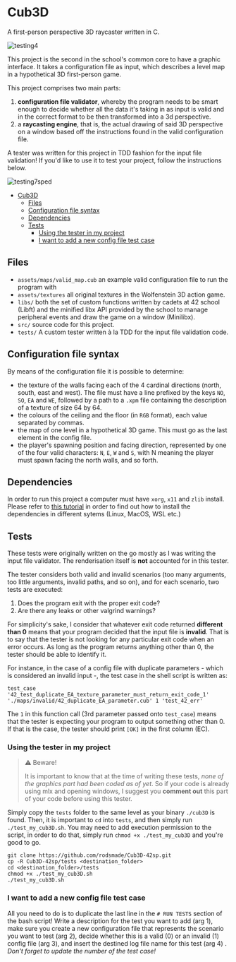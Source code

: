 # Cub3D
A first-person perspective 3D raycaster written in C.

![testing4](https://user-images.githubusercontent.com/49699403/208158472-4bafd027-2c6e-43eb-b08e-ec07bae98721.gif)

This project is the second in the school's common core to have a graphic interface. It takes a configuration file as input, which describes a level map in a hypothetical 3D first-person game.

This project comprises two main parts:
1. **configuration file validator**, whereby the program needs to be smart enough to decide whether all the data it's taking in as input is valid and in the correct format to be then transformed into a 3d perspective.
2. a **raycasting engine**, that is, the actual drawing of said 3D perspective on a window based off the instructions found in the valid configuration file.

A tester was written for this project in TDD fashion for the input file validation! If you'd like to use it to test your project, follow the instructions below.

![testing7sped](https://user-images.githubusercontent.com/49699403/208161582-2c70208d-76f9-4923-bd87-50780d13d2ef.gif)

- [Cub3D](#cub3d)
	- [Files](#files)
	- [Configuration file syntax](#configuration-file-syntax)
	- [Dependencies](#dependencies)
	- [Tests](#tests)
		- [Using the tester in my project](#using-the-tester-in-my-project)
		- [I want to add a new config file test case](#i-want-to-add-a-new-config-file-test-case)


## Files 
* ```assets/maps/valid_map.cub```
	an example valid configuration file to run the program with
* ```assets/textures```
	all original textures in the Wolfenstein 3D action game.
* ```libs/```
	both the set of custom functions written by cadets at 42 school (Libft) and the minified libx API provided by the school to manage peripheral events and draw the game on a window (Minilibx).
* ```src/```
	source code for this project.
* ```tests/```
	A custom tester written à la TDD for the input file validation code.

## Configuration file syntax
By means of the configuration file it is possible to determine:
- the texture of the walls facing each of the 4 cardinal directions (north, south, east and west). The file must have a line prefixed by the keys `NO`, `SO`, `EA` and `WE`, followed by a path to a `.xpm` file containing the description of a texture of size 64 by 64.
- the colours of the ceiling and the floor (in `RGB` format), each value separated by commas.
- the map of one level in a hypothetical 3D game. This must go as the last element in the config file.
- the player's spawning position and facing direction, represented by one of the four valid characters: `N`, `E`, `W` and `S`, with N meaning the player must spawn facing the north walls, and so forth.


## Dependencies
In order to run this project a computer must have `xorg`, `x11` and `zlib` install. Please refer to [this tutorial](https://harm-smits.github.io/42docs/libs/minilibx/getting_started.html#getting-a-screen-on-windows-10-wsl2) in order to find out how to install the dependencies in different sytems (Linux, MacOS, WSL etc.)


## Tests
These tests were originally written on the go mostly as I was writing the input file validator. The renderisation itself is **not** accounted for in this tester.

The tester considers both valid and invalid scenarios (too many arguments, too little arguments, invalid paths, and so on), and for each scenario, two tests are executed:
1. Does the program exit with the proper exit code?
2. Are there any leaks or other valgrind warnings?

For simplicity's sake, I consider that whatever exit code returned **different than 0** means that your program decided that the input file is **invalid**. That is to say that the tester is not looking for any particular exit code when an error occurs. As long as the program returns anything other than 0, the tester should be able to identify it.

For instance, in the case of a config file with duplicate parameters - which is considered an invalid input -, the test case in the shell script is written as:

```
test_case '42_test_duplicate_EA_texture_parameter_must_return_exit_code_1' './maps/invalid/42_duplicate_EA_parameter.cub' 1 'test_42_err'
```

The `1` in this function call (3rd parameter passed onto `test_case`) means that the tester is expecting your program to output something other than 0. If that is the case, the tester should print `[OK]` in the first column (EC).

### Using the tester in my project

> :warning: Beware!
> 
> It is important to know that at the time of writing these tests, *none of the graphics part had been coded as of yet*. So if your code is already using mlx and opening windows, I suggest you **comment out** this part of your code before using this tester.

Simply copy the `tests` folder to the same level as your binary `./cub3D` is found. Then, it is important to `cd` into `tests`, and then simply run `./test_my_cub3D.sh`. You may need to add execution permission to the script, in order to do that, simply run  `chmod +x ./test_my_cub3D` and you're good to go.

``` shell
git clone https://github.com/rodsmade/Cub3D-42sp.git
cp -R Cub3D-42sp/tests <destination_folder>
cd <destination_folder>/tests
chmod +x ./test_my_cub3D.sh
./test_my_cub3D.sh
```

### I want to add a new config file test case
All you need to do is to duplicate the last line in the `# RUN TESTS` section of the bash script! Write a description for the test you want to add (arg 1), make sure you create a new configuration file that represents the scenario you want to test (arg 2), decide whether this is a valid (0) or an invalid (1) config file (arg 3), and insert the destined log file name for this test (arg 4)	. *Don't forget to update the number of the test case!*
